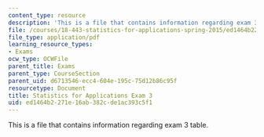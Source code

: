 ```yaml
---
content_type: resource
description: 'This is a file that contains information regarding exam 3 table. '
file: /courses/18-443-statistics-for-applications-spring-2015/ed1464b2271e16ab382cde1ac393c5f1_MIT18_443S15_Exam3Table.pdf
file_type: application/pdf
learning_resource_types:
- Exams
ocw_type: OCWFile
parent_title: Exams
parent_type: CourseSection
parent_uid: d6713546-ecc4-604e-195c-75d12b86c95f
resourcetype: Document
title: Statistics for Applications Exam 3
uid: ed1464b2-271e-16ab-382c-de1ac393c5f1
---
```

This is a file that contains information regarding exam 3 table. 

